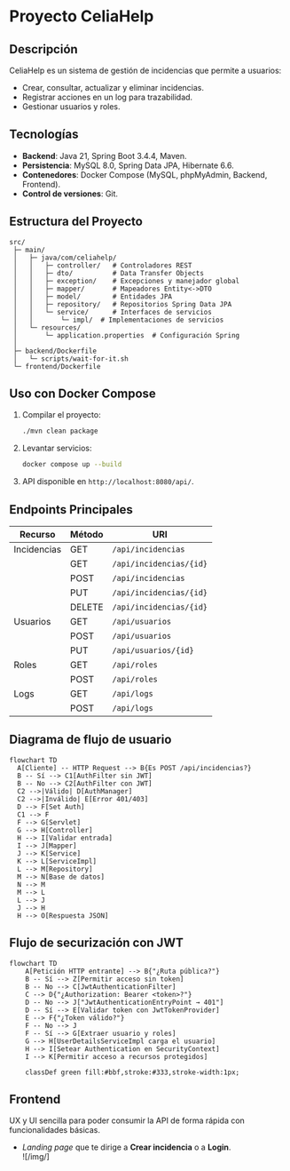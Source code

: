 # Proyecto CeliaHelp

## Descripción
CeliaHelp es un sistema de gestión de incidencias que permite a usuarios:
- Crear, consultar, actualizar y eliminar incidencias.
- Registrar acciones en un log para trazabilidad.
- Gestionar usuarios y roles.

## Tecnologías
- **Backend**: Java 21, Spring Boot 3.4.4, Maven.
- **Persistencia**: MySQL 8.0, Spring Data JPA, Hibernate 6.6.
- **Contenedores**: Docker Compose (MySQL, phpMyAdmin, Backend, Frontend).
- **Control de versiones**: Git.

## Estructura del Proyecto
```
src/
 ├─ main/
 │   ├─ java/com/celiahelp/
 │   │   ├─ controller/   # Controladores REST
 │   │   ├─ dto/          # Data Transfer Objects
 │   │   ├─ exception/    # Excepciones y manejador global
 │   │   ├─ mapper/       # Mapeadores Entity<->DTO
 │   │   ├─ model/        # Entidades JPA
 │   │   ├─ repository/   # Repositorios Spring Data JPA
 │   │   └─ service/      # Interfaces de servicios
 │   │       └─ impl/  # Implementaciones de servicios
 │   └─ resources/
 │       └─ application.properties  # Configuración Spring
 │ 
 ├─ backend/Dockerfile
 │   └─ scripts/wait-for-it.sh
 └─ frontend/Dockerfile
```

## Uso con Docker Compose

1. Compilar el proyecto:
   ```bash
   ./mvn clean package
   ```
2. Levantar servicios:
   ```bash
   docker compose up --build
   ```
3. API disponible en `http://localhost:8080/api/`.

## Endpoints Principales

| Recurso         | Método | URI                           |
|-----------------|--------|-------------------------------|
| Incidencias     | GET    | `/api/incidencias`            |
|                 | GET    | `/api/incidencias/{id}`       |
|                 | POST   | `/api/incidencias`            |
|                 | PUT    | `/api/incidencias/{id}`       |
|                 | DELETE | `/api/incidencias/{id}`       |
| Usuarios        | GET    | `/api/usuarios`               |
|                 | POST   | `/api/usuarios`               |
|                 | PUT    | `/api/usuarios/{id}`          |
| Roles           | GET    | `/api/roles`                  |
|                 | POST   | `/api/roles`                  |
| Logs            | GET    | `/api/logs`                   |
|                 | POST   | `/api/logs`                   |

## Diagrama de flujo de usuario
```mermaid
flowchart TD
  A[Cliente] -- HTTP Request --> B{Es POST /api/incidencias?}
  B -- Sí --> C1[AuthFilter sin JWT]
  B -- No --> C2[AuthFilter con JWT]
  C2 -->|Válido| D[AuthManager]
  C2 -->|Inválido| E[Error 401/403]
  D --> F[Set Auth]
  C1 --> F
  F --> G[Servlet]
  G --> H[Controller]
  H --> I[Validar entrada]
  I --> J[Mapper]
  J --> K[Service]
  K --> L[ServiceImpl]
  L --> M[Repository]
  M --> N[Base de datos]
  N --> M
  M --> L
  L --> J
  J --> H
  H --> O[Respuesta JSON]

```
## Flujo de securización con JWT
```mermaid
flowchart TD
    A[Petición HTTP entrante] --> B{"¿Ruta pública?"}
    B -- Sí --> Z[Permitir acceso sin token]
    B -- No --> C[JwtAuthenticationFilter]
    C --> D{"¿Authorization: Bearer <token>?"}
    D -- No --> J["JwtAuthenticationEntryPoint → 401"]
    D -- Sí --> E[Validar token con JwtTokenProvider]
    E --> F{"¿Token válido?"}
    F -- No --> J
    F -- Sí --> G[Extraer usuario y roles]
    G --> H[UserDetailsServiceImpl carga el usuario]
    H --> I[Setear Authentication en SecurityContext]
    I --> K[Permitir acceso a recursos protegidos]

    classDef green fill:#bbf,stroke:#333,stroke-width:1px;
   ```

## Frontend
UX y UI sencilla para poder consumir la API de forma rápida con funcionalidades básicas.

   - *Landing page* que te dirige a **Crear incidencia** o a **Login**.  
![/img/]
